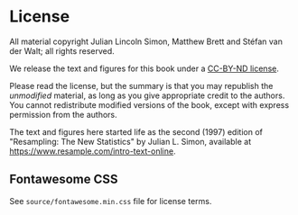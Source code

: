 # License

All material copyright Julian Lincoln Simon, Matthew Brett and Stéfan van der
Walt; all rights reserved.

We release the text and figures for this book under a [CC-BY-ND
license](https://creativecommons.org/licenses/by-nd/4.0).

Please read the license, but the summary is that you may republish the
*unmodified* material, as long as you give appropriate credit to the authors.
You cannot redistribute modified versions of the book, except with express
permission from the authors.

The text and figures here started life as the second (1997) edition of
"Resampling: The New Statistics" by Julian L. Simon, available at
<https://www.resample.com/intro-text-online>.

## Fontawesome CSS

See `source/fontawesome.min.css` file for license terms.

